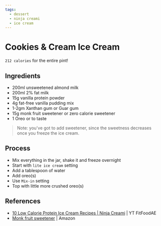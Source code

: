 ```yaml
---
tags:
  - dessert
  - ninja creami
  - ice cream
---
```


# Cookies & Cream Ice Cream

`212 calories` for the entire pint!

## Ingredients

* 200ml unsweetened almond milk
* 200ml 2% fat milk
* 15g vanilla protein powder
* 4g fat-free vanilla pudding mix
* 1-2gm Xanthan gum or Guar gum
* 15g monk fruit sweetener or zero calorie sweetener
* 1 Oreo or to taste

> Note: you've got to add sweetener, since the sweetness decreases once you freeze the ice cream.

## Process

* Mix everything in the jar, shake it and freeze overnight
* Start with `lite ice cream` setting
* Add a tablespoon of water
* Add oreo(s)
* Use `Mix-in` setting
* Top with little more crushed oreo(s)

## References

- [10 Low Calorie Protein Ice Cream Recipes | Ninja Creami](https://www.youtube.com/watch?v=bXqnH70Zlm4&ab_channel=FitFoodAE) | YT FitFoodAE
- [Monk fruit sweetener](https://www.amazon.com/Lakanto-Golden-Monkfruit-Natural-Sweetener/dp/B0046DPKBQ/?th=1) | Amazon
